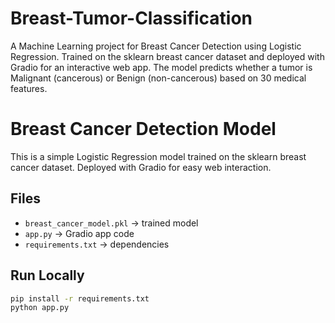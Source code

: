 # Breast-Tumor-Classification
A Machine Learning project for Breast Cancer Detection using Logistic Regression.   Trained on the sklearn breast cancer dataset and deployed with Gradio for an interactive web app.   The model predicts whether a tumor is Malignant (cancerous) or Benign (non-cancerous) based on 30 medical features.

# Breast Cancer Detection Model

This is a simple Logistic Regression model trained on the sklearn breast cancer dataset.
Deployed with Gradio for easy web interaction.

## Files
- `breast_cancer_model.pkl` → trained model
- `app.py` → Gradio app code
- `requirements.txt` → dependencies

## Run Locally
```bash
pip install -r requirements.txt
python app.py
